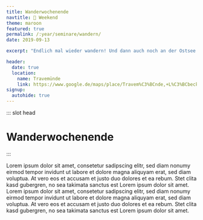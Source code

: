 ```yaml
---
title: Wanderwochenende
navtitle: 🚶 Weekend
theme: maroon
featured: true
permalink: /:year/seminare/wandern/
date: 2019-09-13

excerpt: "Endlich mal wieder wandern! Und dann auch noch an der Ostsee."

header:
  date: true
  location:
    name: Travemünde
    link: https://www.google.de/maps/place/Travem%C3%BCnde,+L%C3%BCbeck/@53.9610605,10.8249303,13z/data=!3m1!4b1!4m5!3m4!1s0x47ad8ac164224bcf:0x35fa54a19dd080ad!8m2!3d53.9600008!4d10.8535751
signup:
  autohide: true
---
```


::: slot head

# Wander&shy;wochenende

:::

Lorem ipsum dolor sit amet, consetetur sadipscing elitr, sed diam nonumy eirmod tempor invidunt ut labore et dolore magna aliquyam erat, sed diam voluptua. At vero eos et accusam et justo duo dolores et ea rebum. Stet clita kasd gubergren, no sea takimata sanctus est Lorem ipsum dolor sit amet. Lorem ipsum dolor sit amet, consetetur sadipscing elitr, sed diam nonumy eirmod tempor invidunt ut labore et dolore magna aliquyam erat, sed diam voluptua. At vero eos et accusam et justo duo dolores et ea rebum. Stet clita kasd gubergren, no sea takimata sanctus est Lorem ipsum dolor sit amet.
